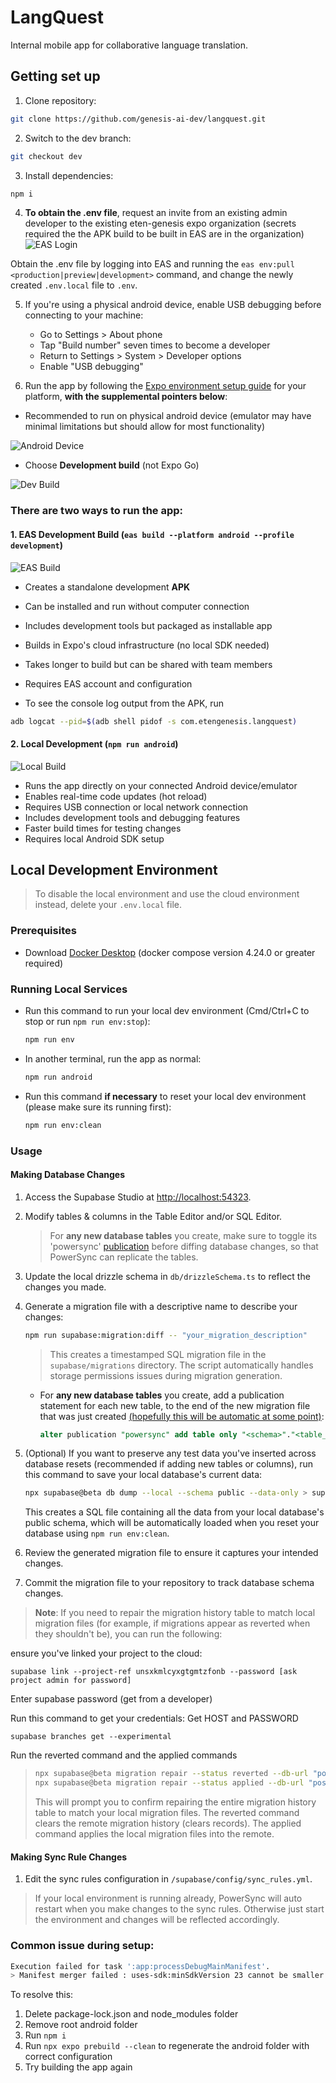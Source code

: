 # LangQuest

Internal mobile app for collaborative language translation.

## Getting set up

1. Clone repository:

```bash
git clone https://github.com/genesis-ai-dev/langquest.git
```

2. Switch to the dev branch:

```bash
git checkout dev
```

3. Install dependencies:

```bash
npm i
```

4. **To obtain the .env file**, request an invite from an existing admin developer to the existing eten-genesis expo organization (secrets required the the APK build to be built in EAS are in the organization)
  ![EAS Login](readme_images/eas_login.jpg)

Obtain the .env file by logging into EAS and running the `eas env:pull <production|preview|development>` command, and change the newly created `.env.local` file to `.env`.

5. If you're using a physical android device, enable USB debugging before connecting to your machine:

   - Go to Settings > About phone
   - Tap "Build number" seven times to become a developer
   - Return to Settings > System > Developer options
   - Enable "USB debugging"

6. Run the app by following the [Expo environment setup guide](https://docs.expo.dev/get-started/set-up-your-environment/) for your platform, **with the supplemental pointers below**:

- Recommended to run on physical android device (emulator may have minimal limitations but should allow for most functionality)

![Android Device](readme_images/android_device.jpg)

- Choose **Development build** (not Expo Go)

![Dev Build](readme_images/dev_build.jpg)

### There are two ways to run the app:

#### 1. EAS Development Build (`eas build --platform android --profile development`)

![EAS Build](readme_images/yes_eas.jpg)

- Creates a standalone development **APK**
- Can be installed and run without computer connection
- Includes development tools but packaged as installable app
- Builds in Expo's cloud infrastructure (no local SDK needed)
- Takes longer to build but can be shared with team members
- Requires EAS account and configuration

- To see the console log output from the APK, run

```bash
adb logcat --pid=$(adb shell pidof -s com.etengenesis.langquest)
```

#### 2. Local Development (`npm run android`)

![Local Build](readme_images/no_eas.jpg)

- Runs the app directly on your connected Android device/emulator
- Enables real-time code updates (hot reload)
- Requires USB connection or local network connection
- Includes development tools and debugging features
- Faster build times for testing changes
- Requires local Android SDK setup

## Local Development Environment

> To disable the local environment and use the cloud environment instead, delete your `.env.local` file.

### Prerequisites

- Download [Docker Desktop](https://www.docker.com/get-started) (docker compose version 4.24.0 or greater required)

### Running Local Services

- Run this command to run your local dev environment (Cmd/Ctrl+C to stop or run `npm run env:stop`):

  ```bash
  npm run env
  ```

- In another terminal, run the app as normal:

  ```bash
  npm run android
  ```

- Run this command **if necessary** to reset your local dev environment (please make sure its running first):

  ```bash
  npm run env:clean
  ```

### Usage

#### Making Database Changes

1. Access the Supabase Studio at [http://localhost:54323](http://localhost:54323).

2. Modify tables & columns in the Table Editor and/or SQL Editor.

   > For **any new database tables** you create, make sure to toggle its 'powersync' [publication](http://localhost:54323/project/default/database/publications) before diffing database changes, so that PowerSync can replicate the tables.

3. Update the local drizzle schema in `db/drizzleSchema.ts` to reflect the changes you made.

4. Generate a migration file with a descriptive name to describe your changes:

   ```bash
   npm run supabase:migration:diff -- "your_migration_description"
   ```

   > This creates a timestamped SQL migration file in the `supabase/migrations` directory. The script automatically handles storage permissions issues during migration generation.

   - For **any new database tables** you create, add a publication statement for each new table, to the end of the new migration file that was just created [(hopefully this will be automatic at some point)](https://github.com/supabase/cli/issues/883):

     ```sql
     alter publication "powersync" add table only "<schema>"."<table_name>";
     ```

5. (Optional) If you want to preserve any test data you've inserted across database resets (recommended if adding new tables or columns), run this command to save your local database's current data:

   ```bash
   npx supabase@beta db dump --local --schema public --data-only > supabase/seeds/public.sql
   ```

   This creates a SQL file containing all the data from your local database's public schema, which will be automatically loaded when you reset your database using `npm run env:clean`.

6. Review the generated migration file to ensure it captures your intended changes.

7. Commit the migration file to your repository to track database schema changes.

> **Note**: If you need to repair the migration history table to match local migration files (for example, if migrations appear as reverted when they shouldn't be), you can run the following:

ensure you've linked your project to the cloud:
```
supabase link --project-ref unsxkmlcyxgtgmtzfonb --password [ask project admin for password]
```

Enter supabase password (get from a developer)

Run this command to get your credentials:
Get HOST and PASSWORD
```
supabase branches get --experimental 
```

Run the reverted command and the applied commands
> ```bash
> npx supabase@beta migration repair --status reverted --db-url "postgresql://postgres:[PASSWORD]@[HOST]:5432/postgres"
> npx supabase@beta migration repair --status applied --db-url "postgresql://postgres:[PASSWORD]@[HOST]:5432/postgres"
> ```
> This will prompt you to confirm repairing the entire migration history table to match your local migration files.
The reverted command clears the remote migration history (clears records).
The applied command applies the local migration files into the remote.

#### Making Sync Rule Changes

1. Edit the sync rules configuration in `/supabase/config/sync_rules.yml`.

> If your local environment is running already, PowerSync will auto restart when you make changes to the sync rules. Otherwise just start the environment and changes will be reflected accordingly.

### Common issue during setup:

```bash
Execution failed for task ':app:processDebugMainManifest'.
> Manifest merger failed : uses-sdk:minSdkVersion 23 cannot be smaller than version 24 declared in library [:journeyapps_react-native-quick-sqlite]
```

To resolve this:

1. Delete package-lock.json and node_modules folder
2. Remove root android folder
3. Run `npm i`
4. Run `npx expo prebuild --clean` to regenerate the android folder with correct configuration
5. Try building the app again
